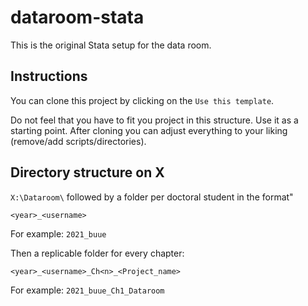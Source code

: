 # dataroom-stata
This is the original Stata setup for the data room.

## Instructions
You can clone this project by clicking on the `Use this template`.

Do not feel that you have to fit you project in this structure. Use it as a starting point. After cloning you can adjust everything to your liking (remove/add scripts/directories).

## Directory structure on X

`X:\Dataroom\` followed by a folder per doctoral student in the format"

```
<year>_<username>
```

For example: `2021_buue`
  
Then a replicable folder for every chapter:
 ```
 <year>_<username>_Ch<n>_<Project_name>
 ```  
 For example: `2021_buue_Ch1_Dataroom`
  
